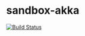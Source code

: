 # sandbox-akka
[![Build Status](https://travis-ci.org/alexbogovich/sandbox-akka.svg?branch=master)](https://travis-ci.org/alexbogovich/sandbox-akka)
